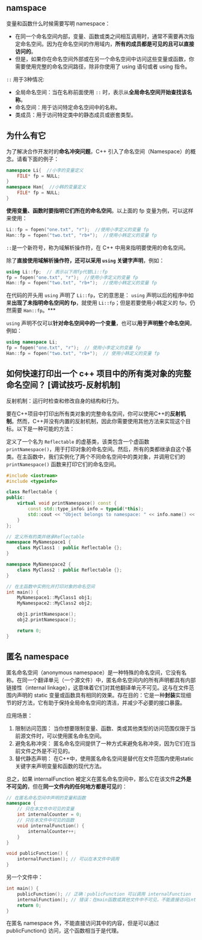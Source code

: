 ## namspace

变量和函数什么时候需要写明 namespace：

- 在同一个命名空间内部，变量、函数或类之间相互调用时，通常不需要再次指定命名空间。因为在命名空间的作用域内，**所有的成员都是可见的且可以直接访问的**。
- 但是，如果你在命名空间外部或在另一个命名空间中访问这些变量或函数，你需要使用完整的命名空间路径，除非你使用了 using 语句或者 using 指令。

`::` 用于3种情况:

- 全局命名空间：当在名称前面使用 `::` 时，表示从**全局命名空间开始查找该名称**。
- 命名空间：用于访问特定命名空间中的名称。
- 类成员：用于访问特定类中的静态成员或嵌套类型。


## 为什么有它

为了解决合作开发时的**命名冲突问题**，C++ 引入了命名空间（Namespace）的概念。请看下面的例子：

~~~cpp
namespace Li{  //小李的变量定义
    FILE* fp = NULL;
}
namespace Han{  //小韩的变量定义
    FILE* fp = NULL;
}
~~~

**使用变量、函数时要指明它们所在的命名空间**。以上面的 fp 变量为例，可以这样来使用：

~~~cpp
Li::fp = fopen("one.txt", "r");  //使用小李定义的变量 fp
Han::fp = fopen("two.txt", "rb+");  //使用小韩定义的变量 fp
~~~

`::`是一个新符号，称为域解析操作符，在 C++ 中用来指明要使用的命名空间。

除了**直接使用域解析操作符，还可以采用 `using` 关键字声明**，例如：

~~~cpp
using Li::fp;  // 表示以下用fp代替Li::fp
fp = fopen("one.txt", "r");  //使用小李定义的变量 fp
Han::fp = fopen("two.txt", "rb+");  //使用小韩定义的变量 fp
~~~

在代码的开头用 `using` 声明了 `Li::fp`，它的意思是： `using` 声明以后的程序中如果**出现了未指明命名空间的 fp**，就使用 `Li::fp`；但是若要使用小韩定义的 fp，仍然需要 `Han::fp`。***

`using` 声明不仅可以**针对命名空间中的一个变量**，也可以**用于声明整个命名空间**，例如：

~~~cpp
using namespace Li;
fp = fopen("one.txt", "r");  // 使用小李定义的变量 fp
Han::fp = fopen("two.txt", "rb+");  // 使用小韩定义的变量 fp
~~~



## 如何快速打印出一个 c++ 项目中的所有类对象的完整命名空间？  [调试技巧-反射机制]

反射机制：运行时检查和修改自身的结构和行为。

要在C++项目中打印出所有类对象的完整命名空间，你可以使用C++的**反射机制**。然而，C++并没有内置的反射机制，因此你需要使用其他方法来实现这个目标。以下是一种可能的方法：

定义了一个名为 `Reflectable` 的虚基类，该类包含一个虚函数 `printNamespace()`，用于打印对象的命名空间。然后，所有的类都继承自这个基类。在主函数中，我们实例化了两个不同命名空间中的类对象，并调用它们的 `printNamespace()` 函数来打印它们的命名空间。

~~~cpp
#include <iostream>
#include <typeinfo>

class Reflectable {
public:
    virtual void printNamespace() const {
        const std::type_info& info = typeid(*this);
        std::cout << "Object belongs to namespace: " << info.name() << std::endl;
    }
};

// 定义所有的类并继承Reflectable
namespace MyNamespace1 {
    class MyClass1 : public Reflectable {};
}

namespace MyNamespace2 {
    class MyClass2 : public Reflectable {};
}

// 在主函数中实例化并打印对象的命名空间
int main() {
    MyNamespace1::MyClass1 obj1;
    MyNamespace2::MyClass2 obj2;

    obj1.printNamespace();
    obj2.printNamespace();

    return 0;
}
~~~


## 匿名 namespace

匿名命名空间（anonymous namespace）是一种特殊的命名空间，它没有名称。在同一个翻译单元（一个源文件）中，匿名命名空间内的所有声明都具有内部链接性（internal linkage），这意味着它们对其他翻译单元不可见。这与在文件范围内声明的 static 变量或函数具有相同的效果。存在目的：它是一种**封装**实现细节的好方法，它有助于保持全局命名空间的清洁，并减少不必要的接口暴露。

应用场景：
1. 限制访问范围： 当你想要限制变量、函数、类或其他类型的访问范围仅限于当前源文件时，可以使用匿名命名空间。
2. 避免名称冲突： 匿名命名空间提供了一种方式来避免名称冲突，因为它们在当前文件之外是不可见的。
3. 替代静态声明： 在C++中，使用匿名命名空间是替代在文件范围内使用static关键字来声明变量和函数的现代方法。

总之，如果 internalFunction 被定义在匿名命名空间中，那么它在该文件**之外是不可见的**，但在**同一文件内的任何地方都是可见**的：

~~~cpp
// 在匿名命名空间中声明的变量和函数
namespace {
    // 只在本文件中可见的变量
    int internalCounter = 0;
    // 只在本文件中可见的函数
    void internalFunction() {
        internalCounter++;
    }
}

void publicFunction() {
    internalFunction(); // 可以在本文件中调用
}
~~~

另一个文件中：

~~~cpp
int main() {
    publicFunction(); // 正确：publicFunction 可以调用 internalFunction
    internalFunction(); // 错误：在main函数或其他文件中不可见，不能直接访问internalFunction ！！
    return 0;
}
~~~

在匿名 namespace 外，不能直接访问其中的内容，但是可以通过 publicFunction() 访问，这个函数相当于是代理。

